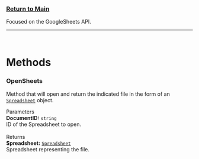 ### [Return to Main](https://sotr654.github.io/copy/)
<link href="css/styles.css" rel="stylesheet" type="text/css">

Focused on the GoogleSheets API.

___

<br>

# Methods

### OpenSheets
Method that will open and return the indicated file in the form of an [`Spreadsheet`](Spreadsheet.md) object.

<div class="top"> Parameters </div>
<div class="info">
  <b>DocumentID:</b> <code>string</code><br>
    ID of the Spreadsheet to open.
</div>
<br>

<div class="top"> Returns </div>
<div class="info">
  <b>Spreadsheet:</b> <code><a href="Spreadsheet.md">Spreadsheet</a></code><br>
    Spreadsheet representing the file.
</div>

<br>
<br>






